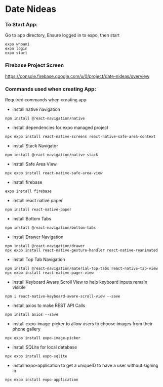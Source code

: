 # Date Nideas

### To Start App:
Go to app directory, Ensure logged in to expo, then start
```
expo whoami
expo login
expo start
```

### Firebase Project Screen
https://console.firebase.google.com/u/0/project/date-nideas/overview

### Commands used when creating App:
Required commands when creating app
- install native navigation
```
npm install @react-navigation/native
```
- install dependencies for expo managed project
```
npx expo install react-native-screens react-native-safe-area-context
```
- install Stack Navigator
```
npm install @react-navigation/native-stack
```
- install Safe Area View
```
npx expo install react-native-safe-area-view
```
- install firebase
```
expo install firebase
```
- install react native paper
```
npm install react-native-paper
```
- install Bottom Tabs
```
npm install @react-navigation/bottom-tabs
```
- install Drawer Navigation
```
npm install @react-navigation/drawer
npx expo install react-native-gesture-handler react-native-reanimated
```
- install Top Tab Navigation
```
npm install @react-navigation/material-top-tabs react-native-tab-view
npx expo install react-native-pager-view
```
- install Keyboard Aware Scroll View to help keyboard inputs remain visible
```
npm i react-native-keyboard-aware-scroll-view --save
```
- install axios to make REST API Calls
```
npm install axios --save
```
- install expo-image-picker to allow users to choose images from their phone gallery
```
npx expo install expo-image-picker
```
- install SQLite for local database
```
npx expo install expo-sqlite
```
- install expo-application to get a uniqueID to have a user without signing in
```
npx expo install expo-application
```